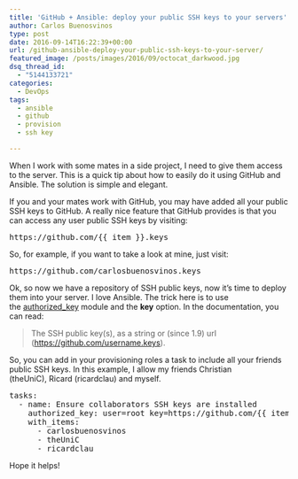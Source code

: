 ```yaml
---
title: 'GitHub + Ansible: deploy your public SSH keys to your servers'
author: Carlos Buenosvinos
type: post
date: 2016-09-14T16:22:39+00:00
url: /github-ansible-deploy-your-public-ssh-keys-to-your-server/
featured_image: /posts/images/2016/09/octocat_darkwood.jpg
dsq_thread_id:
  - "5144133721"
categories:
  - DevOps
tags:
  - ansible
  - github
  - provision
  - ssh key

---
```

When I work with some mates in a side project, I need to give them access to the server. This is a quick tip about how to easily do it using GitHub and Ansible. The solution is simple and elegant.

<!--more-->

If you and your mates work with GitHub, you may have added all your public SSH keys to GitHub. A really nice feature that GitHub provides is that you can access any user public SSH keys by visiting:

<pre>https://github.com/{{ item }}.keys</pre>

So, for example, if you want to take a look at mine, just visit:

<pre>https://github.com/carlosbuenosvinos.keys</pre>

Ok, so now we have a repository of SSH public keys, now it&#8217;s time to deploy them into your server. I love Ansible. The trick here is to use the <a href="http://docs.ansible.com/ansible/authorized_key_module.html" target="_blank">authorized_key</a> module and the **key** option. In the documentation, you can read:

> The SSH public key(s), as a string or (since 1.9) url (https://github.com/username.keys).

So, you can add in your provisioning roles a task to include all your friends public SSH keys. In this example, I allow my friends Christian (theUniC), Ricard (ricardclau) and myself.

<pre>tasks:
  - name: Ensure collaborators SSH keys are installed
    authorized_key: user=root key=https://github.com/{{ item }}.keys
    with_items:
      - carlosbuenosvinos
      - theUniC
      - ricardclau</pre>

Hope it helps!